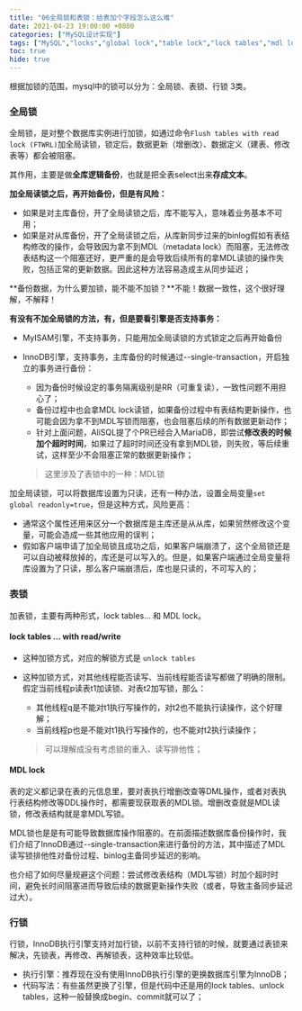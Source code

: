 ```yaml
---
title: "06全局锁和表锁：给表加个字段怎么这么难"
date: 2021-04-23 19:00:00 +0800
categories: ["MySQL设计实现"]
tags: ["MySQL","locks","global lock","table lock","lock tables","mdl lock"]
toc: true
hide: true
---
```




根据加锁的范围，mysql中的锁可以分为：全局锁、表锁、行锁 3类。



### 全局锁

全局锁，是对整个数据库实例进行加锁，如通过命令`Flush tables with read lock (FTWRL)`加全局读锁，锁定后，数据更新（增删改）、数据定义（建表、修改表等）都会被阻塞。

其作用，主要是做**全库逻辑备份**，也就是把全表select出来**存成文本**。



**加全局读锁之后，再开始备份，但是有风险：**

-   如果是对主库备份，开了全局读锁之后，库不能写入，意味着业务基本不可用；
-   如果是对从库备份，开了全局读锁之后，从库新同步过来的binlog假如有表结构修改的操作，会导致因为拿不到MDL（metadata lock）而阻塞，无法修改表结构这一个阻塞还好，更严重的是会导致后续所有的拿MDL读锁的操作失败，包括正常的更新数据。因此这种方法容易造成主从同步延迟；



**备份数据，为什么要加锁，能不能不加锁？**不能！数据一致性，这个很好理解，不解释！



**有没有不加全局锁的方法，有，但是要看引擎是否支持事务：**

-   MyISAM引擎，不支持事务，只能用加全局读锁的方式锁定之后再开始备份

-   InnoDB引擎，支持事务，主库备份的时候通过--single-transaction，开启独立的事务进行备份：
    -   因为备份时候设定的事务隔离级别是RR（可重复读），一致性问题不用担心了；
    -   备份过程中也会拿MDL lock读锁，如果备份过程中有表结构更新操作，也可能会因为拿不到MDL写锁而阻塞，也会阻塞后续的所有数据更新动作；
    -   针对上面问题，AliSQL提了个PR已经合入MariaDB，即尝试**修改表的时候加个超时时间**，如果过了超时时间还没有拿到MDL锁，则失败，等后续重试，这样至少不会阻塞正常的数据更新操作；

	>这里涉及了表锁中的一种：MDL锁



加全局读锁，可以将数据库设置为只读，还有一种办法，设置全局变量`set global readonly=true`，但是这种方式，风险更高：

-   通常这个属性还用来区分一个数据库是主库还是从从库，如果贸然修改这个变量，可能会造成一些其他应用的误判；
-   假如客户端申请了加全局锁且成功之后，如果客户端崩溃了，这个全局锁还是可以自动被释放掉的，库还是可以写入的。但是，如果客户端通过全局变量将库设置为了只读，那么客户端崩溃后，库也是只读的，不可写入的；



### 表锁

加表锁，主要有两种形式，lock tables... 和 MDL lock。

#### lock tables ... with read/write

-   这种加锁方式，对应的解锁方式是 `unlock tables`

-   这种加锁方式，对其他线程能否读写、当前线程能否读写都做了明确的限制。假定当前线程p读表t1加读锁、对表t2加写锁，那么：

    -   其他线程q是不能对t1执行写操作的，对t2也不能执行读操作，这个好理解；
    -   当前线程p也是不能对t1执行写操作的，也不能对t2执行读操作；

    >   可以理解成没有考虑锁的重入、读写排他性；

#### MDL lock

表的定义都记录在表的元信息里，要对表执行增删改查等DML操作，或者对表执行表结构修改等DDL操作时，都需要现获取表的MDL锁。增删改查就是MDL读锁，修改表结构就是拿MDL写锁。

MDL锁也是是有可能导致数据库操作阻塞的。在前面描述数据库备份操作时，我们介绍了InnoDB通过--single-transaction来进行备份的方法，其中描述了MDL读写锁排他性对备份过程、binlog主备同步延迟的影响。

也介绍了如何尽量规避这个问题：尝试修改表结构（MDL写锁）时加个超时时间，避免长时间阻塞进而导致后续的数据更新操作失败（或者，导致主备同步延迟过大）。



### 行锁



行锁，InnoDB执行引擎支持对加行锁，以前不支持行锁的时候，就要通过表锁来解决，先锁表，再修改、再解锁表，这种效率比较低。

-   执行引擎：推荐现在没有使用InnoDB执行引擎的更换数据库引擎为InnoDB；
-   代码写法：有些虽然更换了引擎，但是代码中还是用的lock tables、unlock tables，这种一般替换成begin、commit就可以了；



